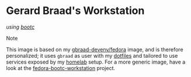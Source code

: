 Gerard Braad's Workstation
==========================

_using [bootc](https://docs.fedoraproject.org/en-US/bootc/)_

> [!NOTE]
> This image is based on my [gbraad-devenv/fedora](https://github.com/gbraad-devenv/fedora) image, and is therefore personalized;
> it uses  `gbraad` as user with my [dotfiles](https://github.com/gbraad/dotfiles) and tailored to use services exposed by my [homelab](https://github.com/gbraad-homelab) setup.
> For a more generic image, have a look at the [fedora-bootc-workstation](https://github.com/vrothberg/fedora-bootc-workstation) project.

